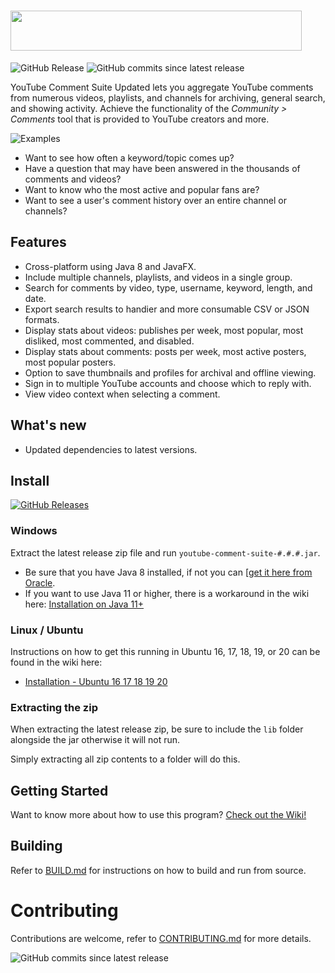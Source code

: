 # <img src="https://i.imgur.com/Uw2CJ7v.png" width="466" height="64" />

![GitHub Release](https://img.shields.io/github/v/release/deadjdona/youtube-comment-suite-up?include_prereleases&sort=date&display_name=release&style=plastic)
![GitHub commits since latest release](https://img.shields.io/github/commits-since/deadjdona/youtube-comment-suite-up/latest)

YouTube Comment Suite Updated lets you aggregate YouTube comments from numerous videos, playlists, and channels for archiving, general search, and showing activity. Achieve the functionality of the *Community > Comments* tool that is provided to YouTube creators and more.

![Examples](https://i.imgur.com/s742FqW.png)

* Want to see how often a keyword/topic comes up?
* Have a question that may have been answered in the thousands of comments and videos?
* Want to know who the most active and popular fans are?
* Want to see a user's comment history over an entire channel or channels?

## Features

* Cross-platform using Java 8 and JavaFX.
* Include multiple channels, playlists, and videos in a single group.
* Search for comments by video, type, username, keyword, length, and date.
* Export search results to handier and more consumable CSV or JSON formats.
* Display stats about videos: publishes per week, most popular, most disliked, most commented, and disabled.
* Display stats about comments: posts per week, most active posters, most popular posters.
* Option to save thumbnails and profiles for archival and offline viewing.
* Sign in to multiple YouTube accounts and choose which to reply with.
* View video context when selecting a comment.

## What's new

* Updated dependencies to latest versions.

## Install

[![GitHub Releases](https://img.shields.io/badge/downloads-releases-brightgreen.svg?maxAge=60&style=flat-square)](https://github.com/deadjdona/youtube-comment-suite-up/releases)

### Windows

Extract the latest release zip file and run `youtube-comment-suite-#.#.#.jar`.

* Be sure that you have Java 8 installed, if not you can [[get it here from Oracle](https://www.java.com/en/download/).
* If you want to use Java 11 or higher, there is a workaround in the wiki here: [Installation on Java 11+](https://github.com/deadjdona/youtube-comment-suite-up/wiki/Installation---Java-11)

### Linux / Ubuntu

Instructions on how to get this running in Ubuntu 16, 17, 18, 19, or 20 can be found in the wiki here:

* [Installation - Ubuntu 16 17 18 19 20](https://github.com/deadjdona/youtube-comment-suite-up/wiki/Installation---Ubuntu-16-17-18-19-20)

### Extracting the zip

When extracting the latest release zip, be sure to include the `lib` folder alongside the jar otherwise it will not run.

Simply extracting all zip contents to a folder will do this.

## Getting Started

Want to know more about how to use this program? [Check out the Wiki!](https://github.com/deadjdona/youtube-comment-suite-up/wiki/Overview-of-the-interface)

## Building

Refer to [BUILD.md](https://github.com/deadjdona/youtube-comment-suite-up/blob/master/BUILD.md) for instructions on how to build and run from source.

# Contributing

Contributions are welcome, refer to [CONTRIBUTING.md](https://github.com/mattwright324/youtube-comment-suite/blob/master/CONTRIBUTING.md) for more details.

![GitHub commits since latest release](https://img.shields.io/github/commits-since/deadjdona/youtube-comment-suite-up/latest?include_prereleases&label=Original%20repo%20commits)

